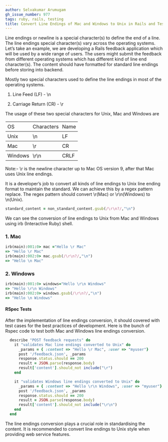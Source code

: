 ```yaml
---
author: Selvakumar Arumugam
gh_issue_number: 977
tags: ruby, rails, testing
title: Convert Line Endings of Mac and Windows to Unix in Rails and Test with RSpec
---
```


Line endings or newline is a special character(s) to define the end of a line. The line endings special character(s) vary across the operating systems. Let’s take an example, we are developing a Rails feedback application which will be used by a wide range of users. The users might submit the feedback from different operating systems which has different kind of line end character(s). The content should have formatted for standard line endings before storing into backend.

Mostly two special characters used to define the line endings in most of the operating systems.

1. Line Feed (LF) - \n

2. Carriage Return (CR) - \r

The usage of these two special characters for Unix, Mac and Windows are

<table border="1" style="border-collapse: collapse; border: 1px solid white;"><tbody>
<tr> <td style="padding: 5px;">OS</td> <td style="padding: 5px;">Characters</td> <td style="padding: 5px;">Name</td> </tr>
<tr> <td style="padding: 5px;">Unix</td> <td style="padding: 5px;">\n</td> <td style="padding: 5px;">LF</td> </tr>
<tr> <td style="padding: 5px;">Mac</td> <td style="padding: 5px;">\r</td> <td style="padding: 5px;">CR</td> </tr>
<tr> <td style="padding: 5px;">Windows</td> <td style="padding: 5px;">\r\n</td> <td style="padding: 5px;">CRLF</td> </tr>
</tbody></table>

Note:- \r is the newline character up to Mac OS version 9, after that Mac uses Unix line endings.

It is a developer’s job to convert all kinds of line endings to Unix line ending format to maintain the standard. We can achieve this by a regex pattern replace. The regex pattern should convert \r(Mac) or \r\n(Windows) to \n(Unix).

```ruby
standard_content = non_standard_content.gsub(/\r\n?/,"\n")
```
We can see the conversion of line endings to Unix from Mac and Windows using irb (Interactive Ruby) shell.

### 1. Mac

```ruby
irb(main):001:0> mac ="Hello \r Mac"
=> "Hello \r Mac"
irb(main):002:0> mac.gsub(/\r\n?/,"\n")
=> "Hello \n Mac"
```
### 2. Windows

```ruby
irb(main):001:0> windows="Hello \r\n Windows"
=> "Hello \r\n Windows"
irb(main):002:0> windows.gsub(/\r\n?/,"\n")
=> "Hello \n Windows"
```

#### RSpec Tests

After the implementation of line endings conversion, it should covered with test cases for the best practices of development. Here is the bunch of Rspec code to test both Mac and Windows line endings conversion.

```ruby
  describe "POST feedback requests" do
    it "validates Mac line endings converted to Unix" do     
      _params = { :content => "Hello \r Mac", :user => "myuser"}
      post '/feedback.json', _params
      response.status.should == 200
      result = JSON.parse(response.body)
      result['content'].should_not include("\r")
    end

    it "validates Windows line endings converted to Unix" do
      _params = { :content => "Hello \r\n Windows", :user => "myuser"}
      post '/feedback.json', _params
      response.status.should == 200
      result = JSON.parse(response.body)
      result['content'].should_not include("\r\n") 
    end
  end
```
The line endings conversion plays a crucial role in standardising the content. It is recommended to convert line endings to Unix style when providing web service features. 



